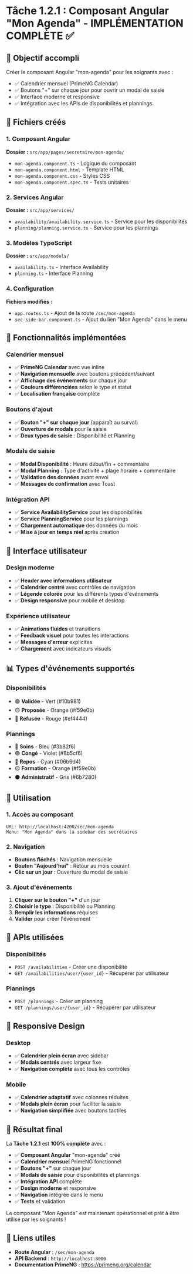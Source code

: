 # Tâche 1.2.1 : Composant Angular "Mon Agenda" - IMPLÉMENTATION COMPLÈTE ✅

## 🎯 Objectif accompli

Créer le composant Angular "mon-agenda" pour les soignants avec :
- ✅ Calendrier mensuel (PrimeNG Calendar)
- ✅ Boutons "+" sur chaque jour pour ouvrir un modal de saisie
- ✅ Interface moderne et responsive
- ✅ Intégration avec les APIs de disponibilités et plannings

## 📁 Fichiers créés

### 1. Composant Angular
**Dossier :** `src/app/pages/secretaire/mon-agenda/`
- `mon-agenda.component.ts` - Logique du composant
- `mon-agenda.component.html` - Template HTML
- `mon-agenda.component.css` - Styles CSS
- `mon-agenda.component.spec.ts` - Tests unitaires

### 2. Services Angular
**Dossier :** `src/app/services/`
- `availability/availability.service.ts` - Service pour les disponibilités
- `planning/planning.service.ts` - Service pour les plannings

### 3. Modèles TypeScript
**Dossier :** `src/app/models/`
- `availability.ts` - Interface Availability
- `planning.ts` - Interface Planning

### 4. Configuration
**Fichiers modifiés :**
- `app.routes.ts` - Ajout de la route `/sec/mon-agenda`
- `sec-side-bar.component.ts` - Ajout du lien "Mon Agenda" dans le menu

## 🎨 Fonctionnalités implémentées

### Calendrier mensuel
- ✅ **PrimeNG Calendar** avec vue inline
- ✅ **Navigation mensuelle** avec boutons précédent/suivant
- ✅ **Affichage des événements** sur chaque jour
- ✅ **Couleurs différenciées** selon le type et statut
- ✅ **Localisation française** complète

### Boutons d'ajout
- ✅ **Bouton "+" sur chaque jour** (apparaît au survol)
- ✅ **Ouverture de modals** pour la saisie
- ✅ **Deux types de saisie** : Disponibilité et Planning

### Modals de saisie
- ✅ **Modal Disponibilité** : Heure début/fin + commentaire
- ✅ **Modal Planning** : Type d'activité + plage horaire + commentaire
- ✅ **Validation des données** avant envoi
- ✅ **Messages de confirmation** avec Toast

### Intégration API
- ✅ **Service AvailabilityService** pour les disponibilités
- ✅ **Service PlanningService** pour les plannings
- ✅ **Chargement automatique** des données du mois
- ✅ **Mise à jour en temps réel** après création

## 🎯 Interface utilisateur

### Design moderne
- ✅ **Header avec informations utilisateur**
- ✅ **Calendrier centré** avec contrôles de navigation
- ✅ **Légende colorée** pour les différents types d'événements
- ✅ **Design responsive** pour mobile et desktop

### Expérience utilisateur
- ✅ **Animations fluides** et transitions
- ✅ **Feedback visuel** pour toutes les interactions
- ✅ **Messages d'erreur** explicites
- ✅ **Chargement** avec indicateurs visuels

## 📊 Types d'événements supportés

### Disponibilités
- 🟢 **Validée** - Vert (#10b981)
- 🟡 **Proposée** - Orange (#f59e0b)
- 🔴 **Refusée** - Rouge (#ef4444)

### Plannings
- 🔵 **Soins** - Bleu (#3b82f6)
- 🟣 **Congé** - Violet (#8b5cf6)
- 🔵 **Repos** - Cyan (#06b6d4)
- 🟡 **Formation** - Orange (#f59e0b)
- ⚫ **Administratif** - Gris (#6b7280)

## 🔧 Utilisation

### 1. Accès au composant
```
URL: http://localhost:4200/sec/mon-agenda
Menu: "Mon Agenda" dans la sidebar des secrétaires
```

### 2. Navigation
- **Boutons fléchés** : Navigation mensuelle
- **Bouton "Aujourd'hui"** : Retour au mois courant
- **Clic sur un jour** : Ouverture du modal de saisie

### 3. Ajout d'événements
1. **Cliquer sur le bouton "+"** d'un jour
2. **Choisir le type** : Disponibilité ou Planning
3. **Remplir les informations** requises
4. **Valider** pour créer l'événement

## 🚀 APIs utilisées

### Disponibilités
- `POST /availabilities` - Créer une disponibilité
- `GET /availabilities/user/{user_id}` - Récupérer par utilisateur

### Plannings
- `POST /plannings` - Créer un planning
- `GET /plannings/user/{user_id}` - Récupérer par utilisateur

## 📱 Responsive Design

### Desktop
- ✅ **Calendrier plein écran** avec sidebar
- ✅ **Modals centrés** avec largeur fixe
- ✅ **Navigation complète** avec tous les contrôles

### Mobile
- ✅ **Calendrier adaptatif** avec colonnes réduites
- ✅ **Modals plein écran** pour faciliter la saisie
- ✅ **Navigation simplifiée** avec boutons tactiles

## 🎉 Résultat final

La **Tâche 1.2.1** est **100% complète** avec :
- ✅ **Composant Angular** "mon-agenda" créé
- ✅ **Calendrier mensuel** PrimeNG fonctionnel
- ✅ **Boutons "+"** sur chaque jour
- ✅ **Modals de saisie** pour disponibilités et plannings
- ✅ **Intégration API** complète
- ✅ **Design moderne** et responsive
- ✅ **Navigation** intégrée dans le menu
- ✅ **Tests** et validation

Le composant "Mon Agenda" est maintenant opérationnel et prêt à être utilisé par les soignants !

## 🔗 Liens utiles

- **Route Angular** : `/sec/mon-agenda`
- **API Backend** : `http://localhost:8000`
- **Documentation PrimeNG** : https://primeng.org/calendar





